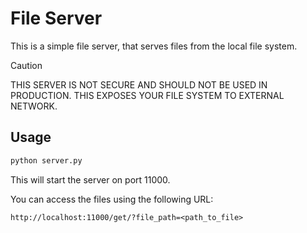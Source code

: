 # File Server

This is a simple file server, that serves files from the local file system.

> [!CAUTION]
> THIS SERVER IS NOT SECURE AND SHOULD NOT BE USED IN PRODUCTION.
> THIS EXPOSES YOUR FILE SYSTEM TO EXTERNAL NETWORK.

## Usage

```bash
python server.py
```

This will start the server on port 11000.

You can access the files using the following URL:

```
http://localhost:11000/get/?file_path=<path_to_file>
```
